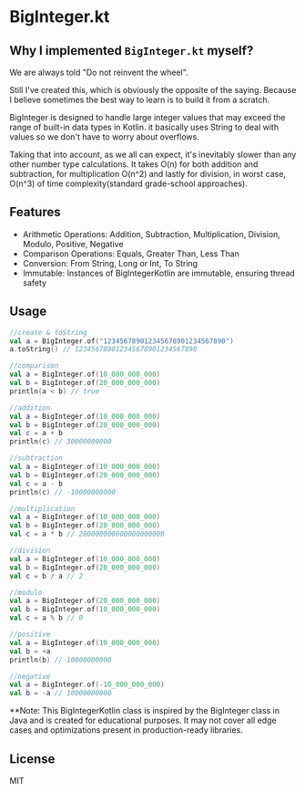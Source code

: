 # BigInteger.kt

## Why I implemented `BigInteger.kt` myself?
We are always told "Do not reinvent the wheel".

Still I've created this, which is obviously the opposite of the saying.
Because I believe sometimes the best way to learn is to build it from a scratch. 

BigInteger is designed to handle large integer values that may exceed the range of built-in data types in Kotlin.
it basically uses String to deal with values so we don't have to worry about overflows. 

Taking that into account, as we all can expect, it's inevitably slower than any other number type calculations.
It takes O(n) for both addition and subtraction, for multiplication O(n^2) and lastly for division, in worst case, O(n^3) of time complexity(standard grade-school approaches).

## Features
- Arithmetic Operations: Addition, Subtraction, Multiplication, Division, Modulo, Positive, Negative
- Comparison Operations: Equals, Greater Than, Less Than
- Conversion: From String, Long or Int, To String
- Immutable: Instances of BigIntegerKotlin are immutable, ensuring thread safety
  
## Usage
```kotlin
//create & toString
val a = BigInteger.of("123456789012345678901234567890")
a.toString() // 123456789012345678901234567890
```
```kotlin
//comparison
val a = BigInteger.of(10_000_000_000)
val b = BigInteger.of(20_000_000_000)
println(a < b) // true
```
```kotlin
//addition
val a = BigInteger.of(10_000_000_000)
val b = BigInteger.of(20_000_000_000)
val c = a + b
println(c) // 30000000000
```
```kotlin
//subtraction
val a = BigInteger.of(10_000_000_000)
val b = BigInteger.of(20_000_000_000)
val c = a - b
println(c) // -10000000000
```
```kotlin
//multiplication
val a = BigInteger.of(10_000_000_000)
val b = BigInteger.of(20_000_000_000)
val c = a * b // 200000000000000000000
```
```kotlin
//division
val a = BigInteger.of(10_000_000_000)
val b = BigInteger.of(20_000_000_000)
val c = b / a // 2
```
```kotlin
//modulo
val a = BigInteger.of(20_000_000_000)
val b = BigInteger.of(10_000_000_000)
val c = a % b // 0
```
```kotlin
//positive
val a = BigInteger.of(10_000_000_000)
val b = +a
println(b) // 10000000000
```
```kotlin
//negative
val a = BigInteger.of(-10_000_000_000)
val b = -a // 10000000000
```

**Note: This BigIntegerKotlin class is inspired by the BigInteger class in Java
and is created for educational purposes. It may not cover all edge cases and
optimizations present in production-ready libraries.

## License
MIT
